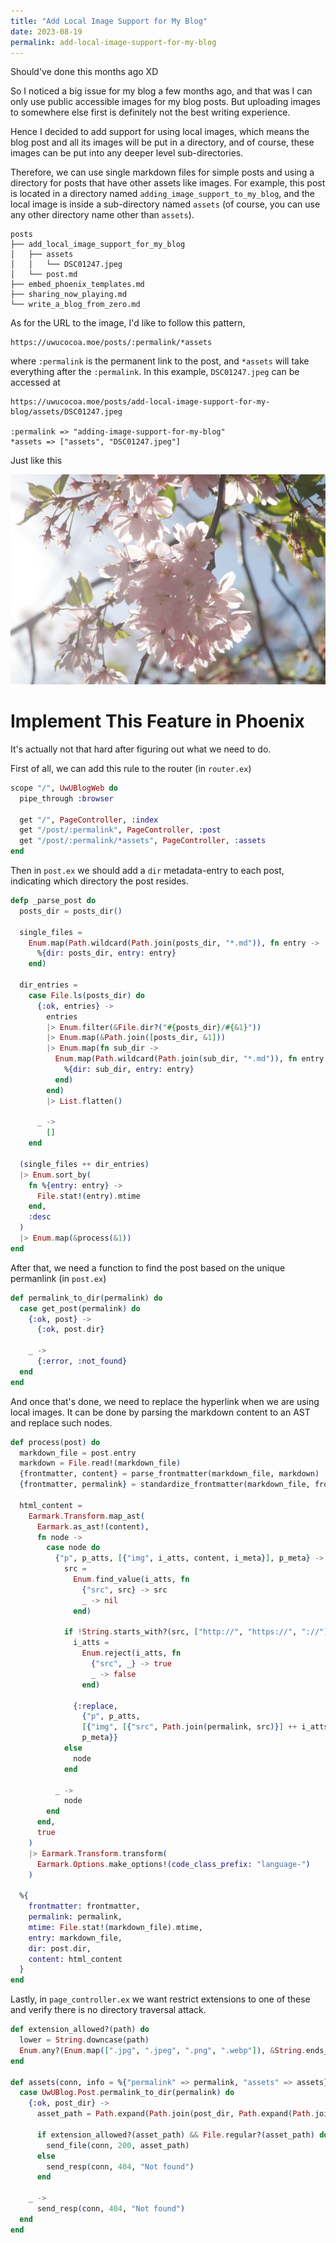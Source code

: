 ```yaml
---
title: "Add Local Image Support for My Blog"
date: 2023-08-19
permalink: add-local-image-support-for-my-blog
---
```


Should've done this months ago XD

So I noticed a big issue for my blog a few months ago, and that was I can only use public accessible images for my blog posts. But uploading images to somewhere else first is definitely not the best writing experience.

Hence I decided to add support for using local images, which means the blog post and all its images will be put in a directory, and of course, these images can be put into any deeper level sub-directories.

Therefore, we can use single markdown files for simple posts and using a directory for posts that have other assets like images. For example, this post is located in a directory named `adding_image_support_to_my_blog`, and the local image is inside a sub-directory named `assets` (of course, you can use any other directory name other than `assets`).

```text
posts
├── add_local_image_support_for_my_blog
│   ├── assets
│   │   └── DSC01247.jpeg
│   └── post.md
├── embed_phoenix_templates.md
├── sharing_now_playing.md
└── write_a_blog_from_zero.md
```

As for the URL to the image, I'd like to follow this pattern,

```text
https://uwucocoa.moe/posts/:permalink/*assets
```

where `:permalink` is the permanent link to the post, and `*assets` will take everything after the `:permalink`. In this example, `DSC01247.jpeg` can be accessed at

```text
https://uwucocoa.moe/posts/add-local-image-support-for-my-blog/assets/DSC01247.jpeg

:permalink => "adding-image-support-for-my-blog"
*assets => ["assets", "DSC01247.jpeg"]
```

Just like this

![screenshot](assets/DSC01247.jpeg)

# Implement This Feature in Phoenix
It's actually not that hard after figuring out what we need to do. 

First of all, we can add this rule to the router (in `router.ex`)

```elixir
scope "/", UwUBlogWeb do
  pipe_through :browser

  get "/", PageController, :index
  get "/post/:permalink", PageController, :post
  get "/post/:permalink/*assets", PageController, :assets
end
```

Then in `post.ex` we should add a `dir` metadata-entry to each post, indicating which directory the post resides.

```elixir
defp _parse_post do
  posts_dir = posts_dir()

  single_files =
    Enum.map(Path.wildcard(Path.join(posts_dir, "*.md")), fn entry ->
      %{dir: posts_dir, entry: entry}
    end)

  dir_entries =
    case File.ls(posts_dir) do
      {:ok, entries} ->
        entries
        |> Enum.filter(&File.dir?("#{posts_dir}/#{&1}"))
        |> Enum.map(&Path.join([posts_dir, &1]))
        |> Enum.map(fn sub_dir ->
          Enum.map(Path.wildcard(Path.join(sub_dir, "*.md")), fn entry ->
            %{dir: sub_dir, entry: entry}
          end)
        end)
        |> List.flatten()

      _ ->
        []
    end

  (single_files ++ dir_entries)
  |> Enum.sort_by(
    fn %{entry: entry} ->
      File.stat!(entry).mtime
    end,
    :desc
  )
  |> Enum.map(&process(&1))
end
```

After that, we need a function to find the post based on the unique permanlink (in `post.ex`)

```elixir
def permalink_to_dir(permalink) do
  case get_post(permalink) do
    {:ok, post} ->
      {:ok, post.dir}

    _ ->
      {:error, :not_found}
  end
end
```

And once that's done, we need to replace the hyperlink when we are using local images. It can be done by parsing the markdown content to an AST and replace such nodes.

```elixir
def process(post) do
  markdown_file = post.entry
  markdown = File.read!(markdown_file)
  {frontmatter, content} = parse_frontmatter(markdown_file, markdown)
  {frontmatter, permalink} = standardize_frontmatter(markdown_file, frontmatter, content)

  html_content =
    Earmark.Transform.map_ast(
      Earmark.as_ast!(content),
      fn node ->
        case node do
          {"p", p_atts, [{"img", i_atts, content, i_meta}], p_meta} ->
            src =
              Enum.find_value(i_atts, fn
                {"src", src} -> src
                _ -> nil
              end)

            if !String.starts_with?(src, ["http://", "https://", "://"]) do
              i_atts =
                Enum.reject(i_atts, fn
                  {"src", _} -> true
                  _ -> false
                end)

              {:replace,
                {"p", p_atts,
                [{"img", [{"src", Path.join(permalink, src)}] ++ i_atts, content, i_meta}],
                p_meta}}
            else
              node
            end

          _ ->
            node
        end
      end,
      true
    )
    |> Earmark.Transform.transform(
      Earmark.Options.make_options!(code_class_prefix: "language-")
    )

  %{
    frontmatter: frontmatter,
    permalink: permalink,
    mtime: File.stat!(markdown_file).mtime,
    entry: markdown_file,
    dir: post.dir,
    content: html_content
  }
end
```

Lastly, in `page_controller.ex` we want restrict extensions to one of these and verify there is no directory traversal attack.

```elixir
def extension_allowed?(path) do
  lower = String.downcase(path)
  Enum.any?(Enum.map([".jpg", ".jpeg", ".png", ".webp"]), &String.ends_with?(lower, &1))
end

def assets(conn, info = %{"permalink" => permalink, "assets" => assets}) do
  case UwUBlog.Post.permalink_to_dir(permalink) do
    {:ok, post_dir} ->
      asset_path = Path.expand(Path.join(post_dir, Path.expand(Path.join(["/"] ++ assets))))

      if extension_allowed?(asset_path) && File.regular?(asset_path) do
        send_file(conn, 200, asset_path)
      else
        send_resp(conn, 404, "Not found")
      end

    _ ->
      send_resp(conn, 404, "Not found")
  end
end
```
